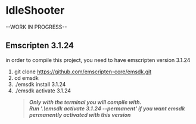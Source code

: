 
# IdleShooter

--WORK IN PROGRESS--

## Emscripten 3.1.24  
in order to compile this project, you need to have emscripten version 3.1.24

1. git clone https://github.com/emscripten-core/emsdk.git  
2. cd emsdk  
3. ./emsdk install 3.1.24  
4. ./emsdk activate 3.1.24 
    >***Only with the terminal you will compile with.***   
    >***Run '.\emsdk activate 3.1.24 --permanent' if you want emsdk permanently activated with this version***

